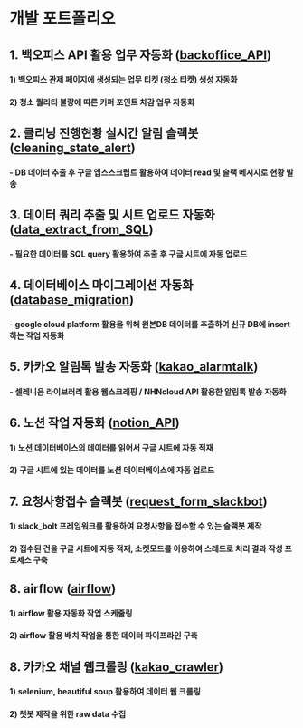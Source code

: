 # 개발 포트폴리오

## 1. 백오피스 API 활용 업무 자동화 ([backoffice_API](https://github.com/taeeek7/dev_portfolio/tree/master/backoffice_API))
#### 1) 백오피스 관제 페이지에 생성되는 업무 티켓 (청소 티켓) 생성 자동화
#### 2) 청소 퀄리티 불량에 따른 키퍼 포인트 차감 업무 자동화

## 2. 클리닝 진행현황 실시간 알림 슬랙봇 ([cleaning_state_alert](https://github.com/taeeek7/dev_portfolio/tree/master/cleaning_state_alert))
#### - DB 데이터 추출 후 구글 앱스스크립트 활용하여 데이터 read 및 슬랙 메시지로 현황 발송

## 3. 데이터 쿼리 추출 및 시트 업로드 자동화 ([data_extract_from_SQL](https://github.com/taeeek7/dev_portfolio/tree/master/data_extract_from_SQL))
#### - 필요한 데이터를 SQL query 활용하여 추출 후 구글 시트에 자동 업로드

## 4. 데이터베이스 마이그레이션 자동화 ([database_migration](https://github.com/taeeek7/dev_portfolio/tree/master/database_migration))
#### - google cloud platform 활용을 위해 원본DB 데이터를 추출하여 신규 DB에 insert하는 작업 자동화

## 5. 카카오 알림톡 발송 자동화 ([kakao_alarmtalk](https://github.com/taeeek7/dev_portfolio/tree/master/kakao_alarmtalk))
#### - 셀레니움 라이브러리 활용 웹스크래핑 / NHNcloud API 활용한 알림톡 발송 자동화

## 6. 노션 작업 자동화 ([notion_API](https://github.com/taeeek7/dev_portfolio/tree/master/notion_API))
#### 1) 노션 데이터베이스의 데이터를 읽어서 구글 시트에 자동 적재
#### 2) 구글 시트에 있는 데이터를 노션 데이터베이스에 자동 업로드

## 7. 요청사항접수 슬랙봇 ([request_form_slackbot](https://github.com/taeeek7/dev_portfolio/tree/master/request_form_slackbot))
#### 1) slack_bolt 프레임워크를 활용하여 요청사항을 접수할 수 있는 슬랙봇 제작
#### 2) 접수된 건을 구글 시트에 자동 적재, 소켓모드를 이용하여 스레드로 처리 결과 작성 프로세스 구축

## 8. airflow ([airflow](https://github.com/taeeek7/dev_portfolio/tree/master/airflow))
#### 1) airflow 활용 자동화 작업 스케줄링
#### 2) airflow 활용 배치 작업을 통한 데이터 파이프라인 구축

## 8. 카카오 채널 웹크롤링 ([kakao_crawler](https://github.com/taeeek7/dev_portfolio/tree/master/kakao_crawler))
#### 1) selenium, beautiful soup 활용하여 데이터 웹 크롤링
#### 2) 챗봇 제작을 위한 raw data 수집